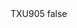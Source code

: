 <?xml version="1.0" encoding="UTF-8"?>
<CustomMetadata xmlns="http://soap.sforce.com/2006/04/metadata">
    <label>TXU905</label>
    <protected>false</protected>
</CustomMetadata>
